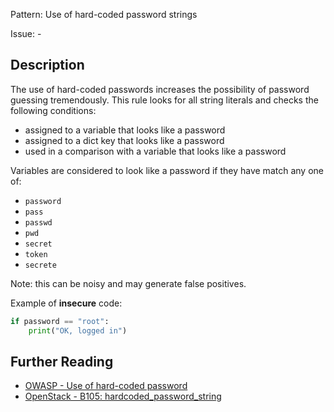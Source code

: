 Pattern: Use of hard-coded password strings

Issue: -

## Description

The use of hard-coded passwords increases the possibility of password guessing
tremendously. This rule looks for all string literals and checks the
following conditions:

  - assigned to a variable that looks like a password
  - assigned to a dict key that looks like a password
  - used in a comparison with a variable that looks like a password

Variables are considered to look like a password if they have match any one
of:

  - `password`
  - `pass`
  - `passwd`
  - `pwd`
  - `secret`
  - `token`
  - `secrete`

Note: this can be noisy and may generate false positives.


Example of **insecure** code:

```python
if password == "root":
	print("OK, logged in")
```

## Further Reading

* [OWASP - Use of hard-coded password](https://www.owasp.org/index.php/Use_of_hard-coded_password)
* [OpenStack - B105: hardcoded_password_string](https://docs.openstack.org/bandit/latest/plugins/hardcoded_password_string.html)
